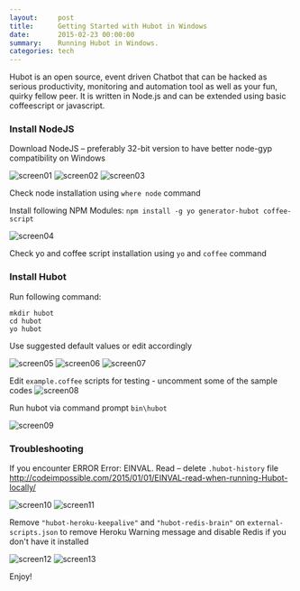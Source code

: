 ```yaml
---
layout:     post
title:      Getting Started with Hubot in Windows
date:       2015-02-23 00:00:00
summary:    Running Hubot in Windows.
categories: tech
---
```


Hubot is an open source, event driven Chatbot that can be hacked as serious productivity, monitoring and automation tool as well as your fun, quirky fellow peer. It is written in Node.js and can be extended using basic coffeescript or javascript. 

### Install NodeJS

Download NodeJS – preferably 32-bit version to have better node-gyp compatibility on Windows

![screen01](https://cloud.githubusercontent.com/assets/1732018/5625331/c0c7917a-95b3-11e4-923c-6663965ef07b.png) 
![screen02](https://cloud.githubusercontent.com/assets/1732018/5625338/d804880c-95b3-11e4-9513-bc29b15c6707.png)
![screen03](https://cloud.githubusercontent.com/assets/1732018/5625339/d9d2d35a-95b3-11e4-8603-89d02d45d6f3.png)

Check node installation using `where node` command
 
Install following NPM Modules: `npm install -g yo generator-hubot coffee-script`
 
![screen04](https://cloud.githubusercontent.com/assets/1732018/5625341/e1d62d86-95b3-11e4-959a-ce6924457da8.png)

Check yo and coffee script installation using `yo` and `coffee` command
 
### Install Hubot

Run following command:

    mkdir hubot
    cd hubot
    yo hubot

Use suggested default values or edit accordingly 


![screen05](https://cloud.githubusercontent.com/assets/1732018/5625342/f05688e2-95b3-11e4-8b05-0216a7091abc.png)
![screen06](https://cloud.githubusercontent.com/assets/1732018/5625343/f217798e-95b3-11e4-90d0-903ee7c77b52.png)
![screen07](https://cloud.githubusercontent.com/assets/1732018/5625344/f4bef5ea-95b3-11e4-953a-6e2cda9ec935.png)

Edit `example.coffee` scripts for testing - uncomment some of the sample codes
![screen08](https://cloud.githubusercontent.com/assets/1732018/5625348/03b20d08-95b4-11e4-802b-e9a5e45b46a6.png)

Run hubot via command prompt `bin\hubot`
 
![screen09](https://cloud.githubusercontent.com/assets/1732018/5625350/0b78da12-95b4-11e4-9229-745682816880.png)

### Troubleshooting 

If you encounter ERROR Error: EINVAL. Read – delete `.hubot-history` file
http://codeimpossible.com/2015/01/01/EINVAL-read-when-running-Hubot-locally/
 
![screen10](https://cloud.githubusercontent.com/assets/1732018/5625356/19eb4a8a-95b4-11e4-87b8-9321b2f615e8.png)
![screen11](https://cloud.githubusercontent.com/assets/1732018/5625359/2c450ec8-95b4-11e4-95b3-d7e450b3d867.png)

Remove `"hubot-heroku-keepalive"` and `"hubot-redis-brain"` on `external-scripts.json` to remove Heroku Warning message and disable Redis if you don't have it installed
 
![screen12](https://cloud.githubusercontent.com/assets/1732018/5625354/14b25d4c-95b4-11e4-8b64-e6d98a146946.png)
![screen13](https://cloud.githubusercontent.com/assets/1732018/5625358/20f69104-95b4-11e4-80e9-5a4a01562fcc.png)

Enjoy!


